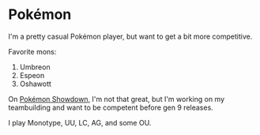 # Pokémon

I'm a pretty casual Pokémon player, but want to get a bit more competitive. 

Favorite mons:
1. Umbreon
2. Espeon
3. Oshawott

On [Pokémon Showdown](https://play.pokemonshowdown.com), I'm not that great, but I'm working on my teambuilding and want to be competent before gen 9 releases.

I play Monotype, UU, LC, AG, and some OU.
